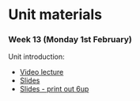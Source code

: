 # Unit materials

### Week 13 (Monday 1st February)

Unit introduction:

* [Video lecture](https://web.microsoftstream.com/video/7eb56f58-8f54-49f9-a9e1-49600ff9d68c)
* [Slides](https://web.microsoftstream.com/video/7eb56f58-8f54-49f9-a9e1-49600ff9d68c)
* [Slides - print out 6up](https://web.microsoftstream.com/video/7eb56f58-8f54-49f9-a9e1-49600ff9d68c)
